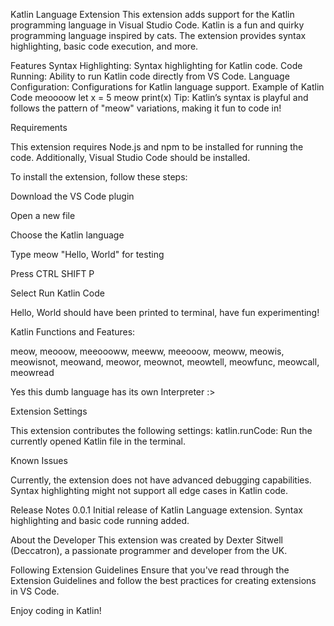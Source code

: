 Katlin Language Extension
This extension adds support for the Katlin programming language in Visual Studio Code. Katlin is a fun and quirky programming language inspired by cats. The extension provides syntax highlighting, basic code execution, and more.

Features
Syntax Highlighting: Syntax highlighting for Katlin code.
Code Running: Ability to run Katlin code directly from VS Code.
Language Configuration: Configurations for Katlin language support.
Example of Katlin Code
meoooow let x = 5 meow print(x) Tip: Katlin’s syntax is playful and follows the pattern of "meow" variations, making it fun to code in!

Requirements

This extension requires Node.js and npm to be installed for running the code. Additionally, Visual Studio Code should be installed.

To install the extension, follow these steps:

Download the VS Code plugin

Open a new file

Choose the Katlin language

Type meow "Hello, World" for testing

Press CTRL SHIFT P

Select Run Katlin Code

Hello, World should have been printed to terminal, have fun experimenting!

Katlin Functions and Features:

meow, meooow, meeoooww, meeww, meeooow, meoww, meowis, meowisnot, meowand, meowor, meownot, meowtell, meowfunc, meowcall, meowread

Yes this dumb language has its own Interpreter :>

Extension Settings

This extension contributes the following settings: katlin.runCode: Run the currently opened Katlin file in the terminal.

Known Issues

Currently, the extension does not have advanced debugging capabilities. Syntax highlighting might not support all edge cases in Katlin code.

Release Notes 0.0.1 Initial release of Katlin Language extension. Syntax highlighting and basic code running added.

About the Developer This extension was created by Dexter Sitwell (Deccatron), a passionate programmer and developer from the UK.

Following Extension Guidelines Ensure that you've read through the Extension Guidelines and follow the best practices for creating extensions in VS Code.

Enjoy coding in Katlin!
